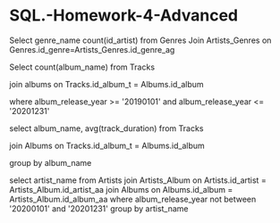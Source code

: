 # SQL.-Homework-4-Advanced

Select genre_name count(id_artist) from Genres 
Join Artists_Genres on Genres.id_genre=Artists_Genres.id_genre_ag



Select count(album_name) from Tracks

join albums on Tracks.id_album_t = Albums.id_album

where album_release_year >= '20190101' and album_release_year <= '20201231'


select album_name, avg(track_duration) from Tracks

join Albums on Tracks.id_album_t = Albums.id_album

group by album_name



select artist_name from Artists
join Artists_Album on Artists.id_artist = Artists_Album.id_artist_aa
join Albums on Albums.id_album = Artists_Album.id_album_aa
where album_release_year not between '20200101' and '20201231'
group by artist_name

